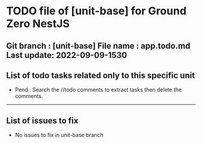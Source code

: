 # TODO file of [unit-base] for Ground Zero NestJS

Git branch : [unit-base]
File name  : app.todo.md
Last update: 2022-09-09-1530
-----------------------------------------------------------

## List of todo tasks related only to this specific unit

- Pend : Search the //todo comments to extract tasks then delete the comments. 

-----------------------------------------------------------
## List of issues to fix
- No issues to fix in unit-base branch